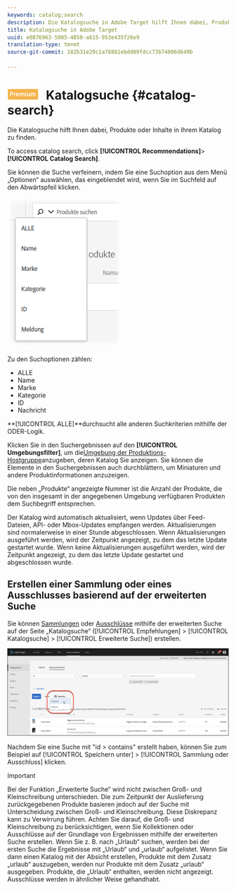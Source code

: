 ```yaml
---
keywords: catalog;search
description: Die Katalogsuche in Adobe Target hilft Ihnen dabei, Produkte oder Inhalte in Ihrem Katalog zu finden.
title: Katalogsuche in Adobe Target
uuid: e0876963-5905-4850-a615-953e435f26e9
translation-type: tm+mt
source-git-commit: 182b31e29c1a78881ebdd09fdcc73b74806d649b

---
```



# ![PREMIUM](/help/assets/premium.png) Katalogsuche {#catalog-search}

Die Katalogsuche hilft Ihnen dabei, Produkte oder Inhalte in Ihrem Katalog zu finden.

To access catalog search, click **[!UICONTROL Recommendations]**>**[!UICONTROL  Catalog Search]**.

Sie können die Suche verfeinern, indem Sie eine Suchoption aus dem Menü „Optionen“ auswählen, das eingeblendet wird, wenn Sie im Suchfeld auf den Abwärtspfeil klicken.

![](assets/searchproductsmenu.png)

Zu den Suchoptionen zählen:

* ALLE
* Name
* Marke
* Kategorie
* ID
* Nachricht

**[!UICONTROL ALLE]**durchsucht alle anderen Suchkriterien mithilfe der ODER-Logik.

Klicken Sie in den Suchergebnissen auf den **[!UICONTROL Umgebungsfilter]**, um die[Umgebung der Produktions-Hostgruppe](/help/administrating-target/hosts.md)anzugeben, deren Katalog Sie anzeigen. Sie können die Elemente in den Suchergebnissen auch durchblättern, um Miniaturen und andere Produktinformationen anzuzeigen.

Die neben „Produkte“ angezeigte Nummer ist die Anzahl der Produkte, die von den insgesamt in der angegebenen Umgebung verfügbaren Produkten dem Suchbegriff entsprechen.

Der Katalog wird automatisch aktualisiert, wenn Updates über Feed-Dateien, API- oder Mbox-Updates empfangen werden. Aktualisierungen sind normalerweise in einer Stunde abgeschlossen. Wenn Aktualisierungen ausgeführt werden, wird der Zeitpunkt angezeigt, zu dem das letzte Update gestartet wurde. Wenn keine Aktualisierungen ausgeführt werden, wird der Zeitpunkt angezeigt, zu dem das letzte Update gestartet und abgeschlossen wurde.

## Erstellen einer Sammlung oder eines Ausschlusses basierend auf der erweiterten Suche

Sie können [Sammlungen](/help/c-recommendations/c-products/collections.md) oder [Ausschlüsse](/help/c-recommendations/c-products/exclusions.md) mithilfe der erweiterten Suche auf der Seite „Katalogsuche“ ([!UICONTROL Empfehlungen] > [!UICONTROL Katalogsuche] > [!UICONTROL Erweiterte Suche]) erstellen.

![Speichern unter, Dialogfeld](/help/c-recommendations/c-products/assets/save-as-dialog.png)

Nachdem Sie eine Suche mit &quot;id > contains&quot; erstellt haben, können Sie zum Beispiel auf [!UICONTROL Speichern unter] > [!UICONTROL Sammlung oder Ausschluss] klicken.

>[!IMPORTANT]
>
>Bei der Funktion „Erweiterte Suche“ wird nicht zwischen Groß- und Kleinschreibung unterschieden. Die zum Zeitpunkt der Auslieferung zurückgegebenen Produkte basieren jedoch auf der Suche mit Unterscheidung zwischen Groß- und Kleinschreibung. Diese Diskrepanz kann zu Verwirrung führen. Achten Sie darauf, die Groß- und Kleinschreibung zu berücksichtigen, wenn Sie Kollektionen oder Ausschlüsse auf der Grundlage von Ergebnissen mithilfe der erweiterten Suche erstellen. Wenn Sie z. B. nach „Urlaub“ suchen, werden bei der ersten Suche die Ergebnisse mit „Urlaub“ und „urlaub“ aufgelistet. Wenn Sie dann einen Katalog mit der Absicht erstellen, Produkte mit dem Zusatz „urlaub“ auszugeben, werden nur Produkte mit dem Zusatz „urlaub“ ausgegeben. Produkte, die „Urlaub“ enthalten, werden nicht angezeigt. Ausschlüsse werden in ähnlicher Weise gehandhabt.
